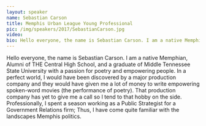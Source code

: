 ```yaml
---
layout: speaker
name: Sebastian Carson
title: Memphis Urban League Young Professional
pic: /img/speakers/2017/SebastianCarson.jpg
video:
bio: Hello everyone, the name is Sebastian Carson. I am a native Memphian, Alumni of THE Central High School, and a graduate of Middle Tennessee State University with a passion for poetry and empowering people.
---
```


Hello everyone, the name is Sebastian Carson. I am a native Memphian, Alumni of THE Central High School, and a graduate of Middle Tennessee State University with a passion for poetry and empowering people. In a perfect world, I would have been discovered by a major production company and they would have given me a lot of money to write empowering spoken-word movies (the performance of poetry). That production company has yet to give me a call so I tend to that hobby on the side. Professionally, I spent a season working as a Public Strategist for a Government Relations firm; Thus, I have come quite familiar with the landscapes Memphis politics.